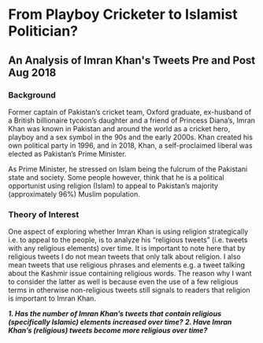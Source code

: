 # From Playboy Cricketer to Islamist Politician? 
## An Analysis of Imran Khan's Tweets Pre and Post Aug 2018

### Background
Former captain of Pakistan’s cricket team, Oxford graduate, ex-husband of a British billionaire tycoon’s daughter and a friend of Princess Diana’s, Imran Khan was known in Pakistan and around the world as a cricket hero, playboy and a sex symbol in the 90s and the early 2000s. Khan created his own political party in 1996, and in 2018, Khan, a self-proclaimed liberal was elected as Pakistan’s Prime Minister.

As Prime Minister, he stressed on Islam being the fulcrum of the Pakistani state and society. Some people however, think that he is a political opportunist using religion (Islam) to appeal to Pakistan’s majority (approximately 96%) Muslim population.

### Theory of Interest
One aspect of exploring whether Imran Khan is using religion strategically i.e. to appeal to the people, is to analyze his “religious tweets” (i.e. tweets with any religious elements) over time. It is important to note here that by religious tweets I do not mean tweets that only talk about religion. I also mean tweets that use religious phrases and elements e.g. a tweet talking about the Kashmir issue containing religious words. The reason why I want to consider the latter as well is because even the use of a few religious terms in otherwise non-religious tweets still signals to readers that religion is important to Imran Khan.

***1. Has the number of Imran Khan’s tweets that contain religious (specifically Islamic) elements increased over time?***
***2. Have Imran Khan’s (religious) tweets become more religious over time?***
